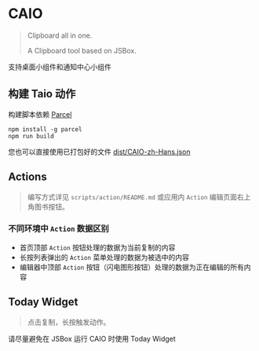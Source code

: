 # CAIO

> Clipboard all in one.
> 
> A Clipboard tool based on JSBox.

支持桌面小组件和通知中心小组件

## 构建 Taio 动作

构建脚本依赖 [Parcel](https://parceljs.org/)

```shell
npm install -g parcel
npm run build
```

您也可以直接使用已打包好的文件 [dist/CAIO-zh-Hans.json](./dist/CAIO-zh-Hans.json)

## Actions

> 编写方式详见 `scripts/action/README.md` 或应用内 `Action` 编辑页面右上角图书按钮。

### 不同环境中 `Action` 数据区别

- 首页顶部 `Action` 按钮处理的数据为当前复制的内容
- 长按列表弹出的 `Action` 菜单处理的数据为被选中的内容
- 编辑器中顶部 `Action` 按钮（闪电图形按钮）处理的数据为正在编辑的所有内容


## Today Widget

> 点击复制，长按触发动作。

请尽量避免在 JSBox 运行 CAIO 时使用 Today Widget